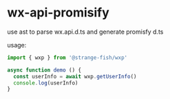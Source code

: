 # wx-api-promisify
use ast to parse wx.api.d.ts and generate promisfy d.ts

usage:
```js
import { wxp } from '@strange-fish/wxp'

async function demo () {
  const userInfo = await wxp.getUserInfo()
  console.log(userInfo)
}
```